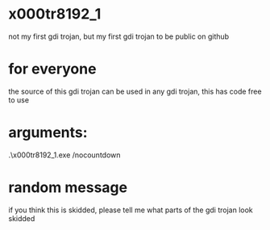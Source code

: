 # x000tr8192_1
not my first gdi trojan, but my first gdi trojan to be public on github

# for everyone
the source of this gdi trojan can be used in any gdi trojan, this has code free to use

# arguments:
.\x000tr8192_1.exe /nocountdown

# random message
if you think this is skidded, please tell me what parts of the gdi trojan look skidded
